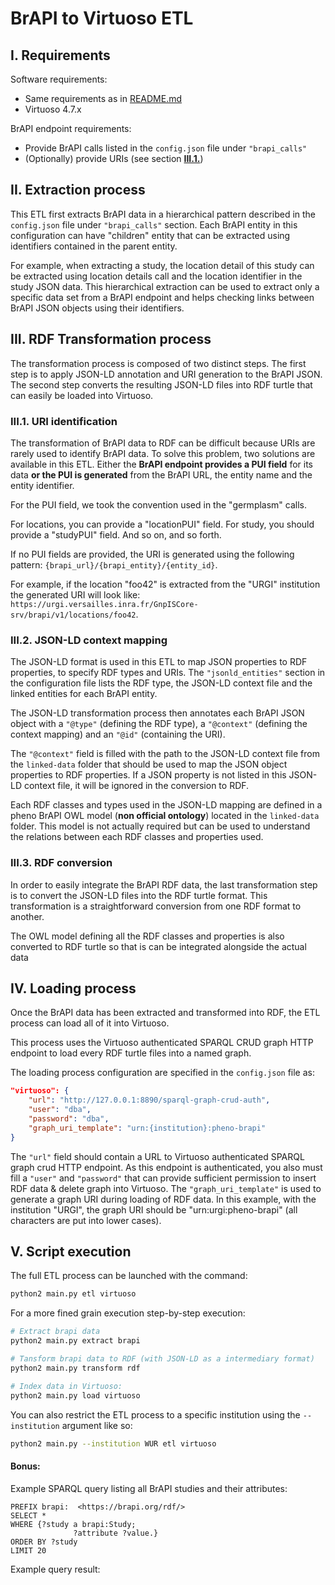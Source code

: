# BrAPI to Virtuoso ETL

## I. Requirements

Software requirements:

- Same requirements as in [README.md](README.md)
- Virtuoso 4.7.x

BrAPI endpoint requirements:

- Provide BrAPI calls listed in the `config.json` file under `"brapi_calls"`
- (Optionally) provide URIs (see section [**III.1.**](#III.1.))

## II. Extraction process

This ETL first extracts BrAPI data in a hierarchical pattern described in the `config.json` file under `"brapi_calls"` section. Each BrAPI entity in this configuration can have "children" entity that can be extracted using identifiers contained in the parent entity.

For example, when extracting a study, the location detail of this study can be extracted using location details call and the location identifier in the study JSON data. This hierarchical extraction can be used to extract only a specific data set from a BrAPI endpoint and helps checking links between BrAPI JSON objects using their identifiers.

## III. RDF Transformation process

The transformation process is composed of two distinct steps. The first step is to apply JSON-LD annotation and URI generation to the BrAPI JSON. The second step converts the resulting JSON-LD files into RDF turtle that can easily be loaded into Virtuoso.

### III.1. URI identification <a name="III.1."></a>

The transformation of BrAPI data to RDF can be difficult because URIs are rarely used to identify BrAPI data. To solve this problem, two solutions are available in this ETL. Either the **BrAPI endpoint provides a PUI field** for its data **or the PUI is generated** from the BrAPI URL, the entity name and the entity identifier.

For the PUI field, we took the convention used in the "germplasm" calls.

For locations, you can provide a "locationPUI" field. For study, you should provide a "studyPUI" field. And so on, and so forth.

If no PUI fields are provided, the URI is generated using the following pattern: `{brapi_url}/{brapi_entity}/{entity_id}`.

For example, if the location "foo42" is extracted from the "URGI" institution the generated URI will look like:
`https://urgi.versailles.inra.fr/GnpISCore-srv/brapi/v1/locations/foo42`.

### III.2. JSON-LD context mapping

The JSON-LD format is used in this ETL to map JSON properties to RDF properties, to specify RDF types and URIs. The `"jsonld_entities"` section in the configuration file lists the RDF type, the JSON-LD context file and the linked entities for each BrAPI entity.

The JSON-LD transformation process then annotates each BrAPI JSON object with a `"@type"` (defining the RDF type), a `"@context"` (defining the context mapping) and an `"@id"` (containing the URI).

The `"@context"` field is filled with the path to the JSON-LD context file from the `linked-data` folder that should be used to map the JSON object properties to RDF properties. If a JSON property is not listed in this JSON-LD context file, it will be ignored in the conversion to RDF.

Each RDF classes and types used in the JSON-LD mapping are defined in a pheno BrAPI OWL model (**non official ontology**) located in the `linked-data` folder. This model is not actually required but can be used to understand the relations between each RDF classes and properties used.

### III.3. RDF conversion

In order to easily integrate the BrAPI RDF data, the last transformation step is to convert the JSON-LD files into the RDF turtle format. This transformation is a straightforward conversion from one RDF format to another.

The OWL model defining all the RDF classes and properties is also converted to RDF turtle so that is can be integrated alongside the actual data

## IV. Loading process

Once the BrAPI data has been extracted and transformed into RDF, the ETL process can load all of it into Virtuoso.

This process uses the Virtuoso authenticated SPARQL CRUD graph HTTP endpoint to load every RDF turtle files into a named graph.

The loading process configuration are specified in the `config.json` file as:
```json
"virtuoso": {
    "url": "http://127.0.0.1:8890/sparql-graph-crud-auth",
    "user": "dba",
    "password": "dba",
    "graph_uri_template": "urn:{institution}:pheno-brapi"
}
```

The `"url"` field should contain a URL to Virtuoso authenticated SPARQL graph crud HTTP endpoint. As this endpoint is authenticated, you also must fill a `"user"` and `"password"` that can provide sufficient permission to insert RDF data & delete graph into Virtuoso.
The `"graph_uri_template"` is used to generate a graph URI during loading of RDF data. In this example, with the institution "URGI", the graph URI should be "urn:urgi:pheno-brapi" (all characters are put into lower cases).

## V. Script execution

The full ETL process can be launched with the command:

```sh
python2 main.py etl virtuoso
```

For a more fined grain execution step-by-step execution:

```sh
# Extract brapi data
python2 main.py extract brapi

# Tansform brapi data to RDF (with JSON-LD as a intermediary format)
python2 main.py transform rdf

# Index data in Virtuoso:
python2 main.py load virtuoso
```

You can also restrict the ETL process to a specific institution using the `--institution` argument like so:

```sh
python2 main.py --institution WUR etl virtuoso
```


#### Bonus:

Example SPARQL query listing all BrAPI studies and their attributes:

```
PREFIX brapi:  <https://brapi.org/rdf/>
SELECT *
WHERE {?study a brapi:Study;
              ?attribute ?value.}
ORDER BY ?study
LIMIT 20
```

Example query result:
